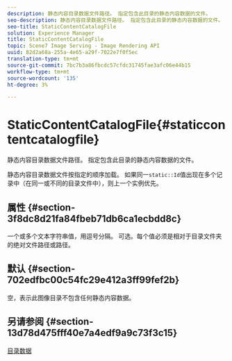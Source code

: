 ```yaml
---
description: 静态内容目录数据文件路径。 指定包含此目录的静态内容数据的文件。
seo-description: 静态内容目录数据文件路径。 指定包含此目录的静态内容数据的文件。
seo-title: StaticContentCatalogFile
solution: Experience Manager
title: StaticContentCatalogFile
topic: Scene7 Image Serving - Image Rendering API
uuid: 82d2a68a-255a-4e65-a29f-7022e7f0f5ec
translation-type: tm+mt
source-git-commit: 7bc7b3a86fbcdc57cfdc31745fae3afc06e44b15
workflow-type: tm+mt
source-wordcount: '135'
ht-degree: 3%

---
```



# StaticContentCatalogFile{#staticcontentcatalogfile}

静态内容目录数据文件路径。 指定包含此目录的静态内容数据的文件。

静态内容目录数据文件按指定的顺序加载。 如果同一`static::Id`值出现在多个记录中（在同一或不同的目录文件中），则上一个实例优先。

## 属性 {#section-3f8dc8d21fa84fbeb71db6ca1ecbdd8c}

一个或多个文本字符串值，用逗号分隔。 可选。每个值必须是相对于目录文件夹的绝对文件路径或路径。

## 默认 {#section-702edfbc00c54fc29e412a3ff99fef2b}

空，表示此图像目录不包含任何静态内容数据。

## 另请参阅 {#section-13d78d475fff40e7a4edf9a9c73f3c15}

[目录数据](../../../../../is-api/image-catalog/image-serving-api-ref/c-image-catalog-reference/c-overview/c-catalog-data-fields/c-catalog-data-fields.md#concept-b19581028ec44f98b9f5943624403d29)

